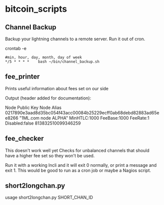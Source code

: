 # bitcoin_scripts

## Channel Backup

Backup your lightning channels to a remote server. Run it out of cron.

crontab -e 

```# backup the channels
#min, hour, day, month, day of week
*/5 * * * *    bash ~/bin/channel_backup.sh
```

## fee_printer
Prints useful information about fees set on our side

Output (header added for documentation):

Node Public Key							   Node Alias			
0217890e3aad8d35bc054f43acc00084b25229ecff0ab68debd82883ad65ee8266 "1ML.com node ALPHA"    	MinHTLC:1000		FeeBase:1000		FeeRate:1		Disabled:false	813832510099346259


## fee_checker
This doesn't work well yet
Checks for unbalanced channels that should have a higher fee set so they won't be used.


Run it with a working lncli and it will exit 0 normally, or print a message and exit 1. This would be good to run as a cron job or maybe a Nagios script.


## short2longchan.py

usage short2longchan.py SHORT_CHAN_ID
